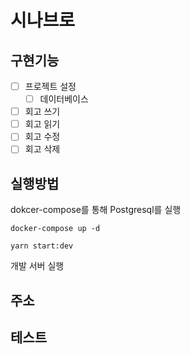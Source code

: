 # 시나브로

## 구현기능

- [ ] 프로젝트 설정
    - [ ] 데이터베이스
- [ ] 회고 쓰기
- [ ] 회고 읽기
- [ ] 회고 수정
- [ ] 회고 삭제

## 실행방법

dokcer-compose를 통해 Postgresql를 실행

```shell
docker-compose up -d
```

```shell
yarn start:dev
```

개발 서버 실행

## 주소

## 테스트
